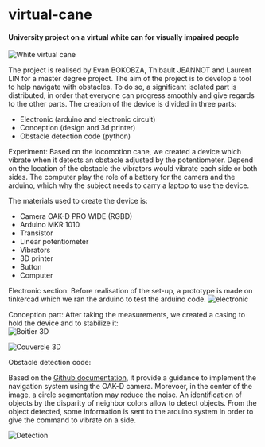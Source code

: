 # virtual-cane
#### University project on a virtual white can for visually impaired people

![White virtual cane](https://github.com/Miightx/virtual-cane-M2-SMR/assets/117952621/dc573cca-adc7-40e5-8ea3-6a645c4ff00a)


The project is realised by Evan BOKOBZA, Thibault JEANNOT and Laurent LIN for a master degree project. The aim of the project is to develop a tool to help navigate with obstacles. To do so, a significant isolated part is distributed, in order that everyone can progress smoothly and give regards to the other parts. The creation of the device is divided in three parts: 
 - Electronic (arduino and electronic circuit)
 - Conception (design and 3d printer)
 - Obstacle detection code (python)

Experiment:
  Based on the locomotion cane, we created a device which vibrate when it detects an obstacle adjusted by the potentiometer. Depend on the location of the obstacle the vibrators would vibrate each side or both sides. The computer play the role of a battery for the camera and the arduino, which why the subject needs to carry a laptop to use the device.
  
The materials used to create the device is:
- Camera OAK-D PRO WIDE (RGBD)
- Arduino MKR 1010
- Transistor
- Linear potentiometer
- Vibrators
- 3D printer
- Button
- Computer

Electronic section:
Before realisation of the set-up, a prototype  is made on tinkercad which we ran the arduino to test the arduino code. 
![electronic](https://github.com/Miightx/virtual-cane-M2-SMR/assets/117952621/ecce0642-844c-484a-a8a0-788cd35e087b)


Conception part:
After taking the measurements, we created a casing to hold the device and to stabilize it:  
![Boitier 3D](https://github.com/Miightx/virtual-cane-M2-SMR/assets/117952621/0fbcb637-5a95-4df6-9bf7-7b43a7eabb77)


![Couvercle 3D](https://github.com/Miightx/virtual-cane-M2-SMR/assets/117952621/330c678b-454c-401f-ac92-efc6735935dd)

Obstacle detection code:

Based on the  [Github documentation](https://github.com/luxonis/depthai/blob/main/depthai_sdk/docs/source/samples/mixed/sdk_collision_avoidance.rst), it provide a guidance to implement the navigation system using the OAK-D camera. Morevoer, in the center of the image, a circle segmentation may reduce the noise. An identification of objects by the disparity of neighbor colors allow to detect objects. From the object detected, some information is sent to the arduino system in order to give the command to vibrate on a side.

![Detection](https://github.com/Miightx/virtual-cane-M2-SMR/assets/117952621/1efaa287-512c-4a54-8718-a77de1aec3b6)

